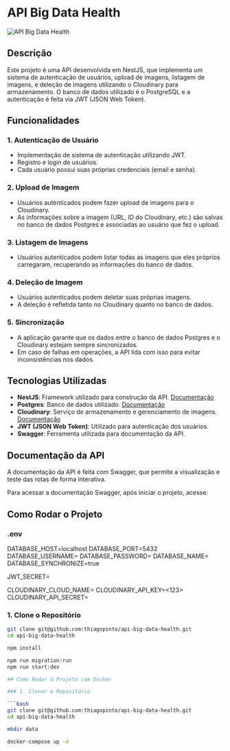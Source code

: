 # API Big Data Health

![API Big Data Health](https://res.cloudinary.com/dr4vsuqsk/image/upload/v1724611502/xl5vcaj3bgfhvs8gy54s.png)

## Descrição

Este projeto é uma API desenvolvida em NestJS, que implementa um sistema de autenticação de usuários, upload de imagens, listagem de imagens, e deleção de imagens utilizando o Cloudinary para armazenamento. O banco de dados utilizado é o PostgreSQL e a autenticação é feita via JWT (JSON Web Token).

## Funcionalidades

### 1. Autenticação de Usuário
- Implementação de sistema de autenticação utilizando JWT.
- Registro e login de usuários.
- Cada usuário possui suas próprias credenciais (email e senha).

### 2. Upload de Imagem
- Usuários autenticados podem fazer upload de imagens para o Cloudinary.
- As informações sobre a imagem (URL, ID do Cloudinary, etc.) são salvas no banco de dados Postgres e associadas ao usuário que fez o upload.

### 3. Listagem de Imagens
- Usuários autenticados podem listar todas as imagens que eles próprios carregaram, recuperando as informações do banco de dados.

### 4. Deleção de Imagem
- Usuários autenticados podem deletar suas próprias imagens.
- A deleção é refletida tanto no Cloudinary quanto no banco de dados.

### 5. Sincronização
- A aplicação garante que os dados entre o banco de dados Postgres e o Cloudinary estejam sempre sincronizados.
- Em caso de falhas em operações, a API lida com isso para evitar inconsistências nos dados.

## Tecnologias Utilizadas

- **NestJS**: Framework utilizado para construção da API. [Documentação](https://docs.nestjs.com/)
- **Postgres**: Banco de dados utilizado. [Documentação](https://www.postgresql.org/)
- **Cloudinary**: Serviço de armazenamento e gerenciamento de imagens. [Documentação](https://cloudinary.com/)
- **JWT (JSON Web Token)**: Utilizado para autenticação dos usuários.
- **Swagger**: Ferramenta utilizada para documentação da API.

## Documentação da API

A documentação da API é feita com Swagger, que permite a visualização e teste das rotas de forma interativa.

Para acessar a documentação Swagger, após iniciar o projeto, acesse:

## Como Rodar o Projeto

### .env
DATABASE_HOST=localhost
DATABASE_PORT=5432
DATABASE_USERNAME=<health>
DATABASE_PASSWORD=<secret>
DATABASE_NAME=<health>
DATABASE_SYNCHRONIZE=true

JWT_SECRET=<secret>

CLOUDINARY_CLOUD_NAME=<xxx> 
CLOUDINARY_API_KEY=<123> 
CLOUDINARY_API_SECRET=<xxx-xxx>

### 1. Clone o Repositório

```bash
git clone git@github.com:thiagopinto/api-big-data-health.git
cd api-big-data-health

npm install

npm run migration:run
npm run start:dev

## Como Rodar o Projeto com Docker

### 1. Clonar o Repositório

```bash
git clone git@github.com:thiagopinto/api-big-data-health.git
cd api-big-data-health

mkdir data

docker-compose up -d
